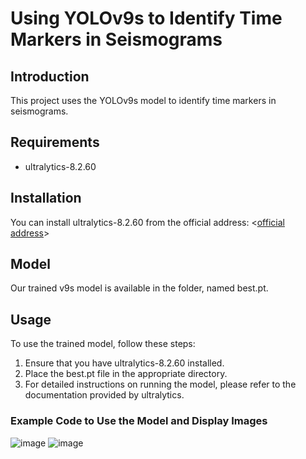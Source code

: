 # Using YOLOv9s to Identify Time Markers in Seismograms

## Introduction
This project uses the YOLOv9s model to identify time markers in seismograms.

## Requirements
- ultralytics-8.2.60

## Installation
You can install ultralytics-8.2.60 from the official address:
<[official address](https://github.com/ultralytics/ultralytics/tree/v8.2.60)>

## Model
Our trained v9s model is available in the folder, named best.pt.

## Usage
To use the trained model, follow these steps:

1. Ensure that you have ultralytics-8.2.60 installed.
2. Place the best.pt file in the appropriate directory.
3. For detailed instructions on running the model, please refer to the documentation provided by ultralytics.

### Example Code to Use the Model and Display Images
![image](https://github.com/user-attachments/assets/578cab42-b884-4046-b0c1-c621c5e04f96)
![image](https://github.com/user-attachments/assets/7394f1ec-0aa0-482f-a127-bd5c9a7792ca)



